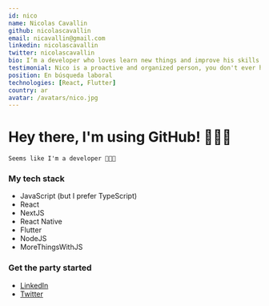 ```yaml
---
id: nico
name: Nicolas Cavallin
github: nicolascavallin
email: nicavallin@gmail.com
linkedin: nicolascavallin
twitter: nicolascavallin
bio: I’m a developer who loves learn new things and improve his skills every time. My goal is to create value-added solutions, with focus on the best possible UX. I think digital products should be for people, not for IT ones. In my free time I help junior and novice developers through mentoring.
testimonial: Nico is a proactive and organized person, you don't ever have to repeat something to him and he always shows up with a solution. He is also a warm and nice person, someone really pleasent to talk to.
position: En búsqueda laboral
technologies: [React, Flutter]
country: ar
avatar: /avatars/nico.jpg
---
```


# Hey there, I'm using GitHub! 🙋🏻‍♂️

```Seems like I'm a developer 👨🏻‍💻```

### My tech stack
* JavaScript (but I prefer TypeScript)
* React
* NextJS
* React Native
* Flutter
* NodeJS
* MoreThingsWithJS

### Get the party started
* [LinkedIn](https://linkedin.com/in/nicolascavallin)
* [Twitter](https://twitter.com/nicolascavallin)
